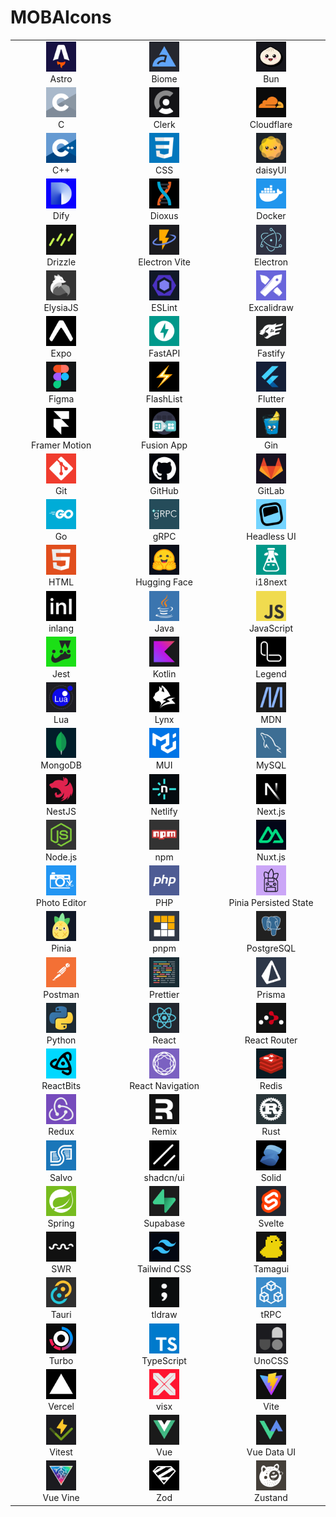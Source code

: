 # MOBAIcons

<table>
  <tr>
    <td align="center" width="1000"><img src="./icons/astro.svg" height="48" width="48"><br>Astro</td>
    <td align="center" width="1000"><img src="./icons/biome.svg" height="48" width="48"><br>Biome</td>
    <td align="center" width="1000"><img src="./icons/bun.svg" height="48" width="48"><br>Bun</td>
  </tr>
  <tr>
    <td align="center" width="1000"><img src="./icons/c.svg" height="48" width="48"><br>C</td>
    <td align="center" width="1000"><img src="./icons/clerk.svg" height="48" width="48"><br>Clerk</td>
    <td align="center" width="1000"><img src="./icons/cloudflare.svg" height="48" width="48"><br>Cloudflare</td>
  </tr>
  <tr>
    <td align="center" width="1000"><img src="./icons/cpp.svg" height="48" width="48"><br>C++</td>
    <td align="center" width="1000"><img src="./icons/css.svg" height="48" width="48"><br>CSS</td>
    <td align="center" width="1000"><img src="./icons/daisyui.svg" height="48" width="48"><br>daisyUI</td>
  </tr>
  <tr>
    <td align="center" width="1000"><img src="./icons/dify.svg" height="48" width="48"><br>Dify</td>
    <td align="center" width="1000"><img src="./icons/dioxus.svg" height="48" width="48"><br>Dioxus</td>
    <td align="center" width="1000"><img src="./icons/docker.svg" height="48" width="48"><br>Docker</td>
  </tr>
  <tr>
    <td align="center" width="1000"><img src="./icons/drizzle.svg" height="48" width="48"><br>Drizzle</td>
    <td align="center" width="1000"><img src="./icons/electron-vite.svg" height="48" width="48"><br>Electron Vite</td>
    <td align="center" width="1000"><img src="./icons/electron.svg" height="48" width="48"><br>Electron</td>
  </tr>
  <tr>
    <td align="center" width="1000"><img src="./icons/elysiajs.svg" height="48" width="48"><br>ElysiaJS</td>
    <td align="center" width="1000"><img src="./icons/eslint.svg" height="48" width="48"><br>ESLint</td>
    <td align="center" width="1000"><img src="./icons/excalidraw.svg" height="48" width="48"><br>Excalidraw</td>
  </tr>
  <tr>
    <td align="center" width="1000"><img src="./icons/expo.svg" height="48" width="48"><br>Expo</td>
    <td align="center" width="1000"><img src="./icons/fastapi.svg" height="48" width="48"><br>FastAPI</td>
    <td align="center" width="1000"><img src="./icons/fastify.svg" height="48" width="48"><br>Fastify</td>
  </tr>
  <tr>
    <td align="center" width="1000"><img src="./icons/figma.svg" height="48" width="48"><br>Figma</td>
    <td align="center" width="1000"><img src="./icons/flashlist.svg" height="48" width="48"><br>FlashList</td>
    <td align="center" width="1000"><img src="./icons/flutter.svg" height="48" width="48"><br>Flutter</td>
  </tr>
  <tr>
    <td align="center" width="1000"><img src="./icons/framermotion.svg" height="48" width="48"><br>Framer Motion</td>
    <td align="center" width="1000"><img src="./icons/fusionapp.svg" height="48" width="48"><br>Fusion App</td>
    <td align="center" width="1000"><img src="./icons/gin.svg" height="48" width="48"><br>Gin</td>
  </tr>
  <tr>
    <td align="center" width="1000"><img src="./icons/git.svg" height="48" width="48"><br>Git</td>
    <td align="center" width="1000"><img src="./icons/github.svg" height="48" width="48"><br>GitHub</td>
    <td align="center" width="1000"><img src="./icons/gitlab.svg" height="48" width="48"><br>GitLab</td>
  </tr>
  <tr>
    <td align="center" width="1000"><img src="./icons/go.svg" height="48" width="48"><br>Go</td>
    <td align="center" width="1000"><img src="./icons/grpc.svg" height="48" width="48"><br>gRPC</td>
    <td align="center" width="1000"><img src="./icons/headlessui.svg" height="48" width="48"><br>Headless UI</td>
  </tr>
  <tr>
    <td align="center" width="1000"><img src="./icons/html.svg" height="48" width="48"><br>HTML</td>
    <td align="center" width="1000"><img src="./icons/huggingface.svg" height="48" width="48"><br>Hugging Face</td>
    <td align="center" width="1000"><img src="./icons/i18next.svg" height="48" width="48"><br>i18next</td>
  </tr>
  <tr>
    <td align="center" width="1000"><img src="./icons/inlang.svg" height="48" width="48"><br>inlang</td>
    <td align="center" width="1000"><img src="./icons/java.svg" height="48" width="48"><br>Java</td>
    <td align="center" width="1000"><img src="./icons/javascript.svg" height="48" width="48"><br>JavaScript</td>
  </tr>
  <tr>
    <td align="center" width="1000"><img src="./icons/jest.svg" height="48" width="48"><br>Jest</td>
    <td align="center" width="1000"><img src="./icons/kotlin.svg" height="48" width="48"><br>Kotlin</td>
    <td align="center" width="1000"><img src="./icons/legend.svg" height="48" width="48"><br>Legend</td>
  </tr>
  <tr>
    <td align="center" width="1000"><img src="./icons/lua.svg" height="48" width="48"><br>Lua</td>
    <td align="center" width="1000"><img src="./icons/lynx.svg" height="48" width="48"><br>Lynx</td>
    <td align="center" width="1000"><img src="./icons/mdn.svg" height="48" width="48"><br>MDN</td>
  </tr>
  <tr>
    <td align="center" width="1000"><img src="./icons/mongodb.svg" height="48" width="48"><br>MongoDB</td>
    <td align="center" width="1000"><img src="./icons/mui.svg" height="48" width="48"><br>MUI</td>
    <td align="center" width="1000"><img src="./icons/mysql.svg" height="48" width="48"><br>MySQL</td>
  </tr>
  <tr>
    <td align="center" width="1000"><img src="./icons/nestjs.svg" height="48" width="48"><br>NestJS</td>
    <td align="center" width="1000"><img src="./icons/netlify.svg" height="48" width="48"><br>Netlify</td>
    <td align="center" width="1000"><img src="./icons/nextjs.svg" height="48" width="48"><br>Next.js</td>
  </tr>
  <tr>
    <td align="center" width="1000"><img src="./icons/nodejs.svg" height="48" width="48"><br>Node.js</td>
    <td align="center" width="1000"><img src="./icons/npm.svg" height="48" width="48"><br>npm</td>
    <td align="center" width="1000"><img src="./icons/nuxtjs.svg" height="48" width="48"><br>Nuxt.js</td>
  </tr>
  <tr>
    <td align="center" width="1000"><img src="./icons/photo-editor.svg" height="48" width="48"><br>Photo Editor</td>
    <td align="center" width="1000"><img src="./icons/php.svg" height="48" width="48"><br>PHP</td>
    <td align="center" width="1000"><img src="./icons/pinia-plugin-persistedstate.svg" height="48" width="48"><br>Pinia Persisted State</td>
  </tr>
  <tr>
    <td align="center" width="1000"><img src="./icons/pinia.svg" height="48" width="48"><br>Pinia</td>
    <td align="center" width="1000"><img src="./icons/pnpm.svg" height="48" width="48"><br>pnpm</td>
    <td align="center" width="1000"><img src="./icons/postgresql.svg" height="48" width="48"><br>PostgreSQL</td>
  </tr>
  <tr>
    <td align="center" width="1000"><img src="./icons/postman.svg" height="48" width="48"><br>Postman</td>
    <td align="center" width="1000"><img src="./icons/prettier.svg" height="48" width="48"><br>Prettier</td>
    <td align="center" width="1000"><img src="./icons/prisma.svg" height="48" width="48"><br>Prisma</td>
  </tr>
  <tr>
    <td align="center" width="1000"><img src="./icons/python.svg" height="48" width="48"><br>Python</td>
    <td align="center" width="1000"><img src="./icons/react.svg" height="48" width="48"><br>React</td>
    <td align="center" width="1000"><img src="./icons/react-router.svg" height="48" width="48"><br>React Router</td>
  </tr>
  <tr>
    <td align="center" width="1000"><img src="./icons/reactbits.svg" height="48" width="48"><br>ReactBits</td>
    <td align="center" width="1000"><img src="./icons/reactnavigation.svg" height="48" width="48"><br>React Navigation</td>
    <td align="center" width="1000"><img src="./icons/redis.svg" height="48" width="48"><br>Redis</td>
  </tr>
  <tr>
    <td align="center" width="1000"><img src="./icons/redux.svg" height="48" width="48"><br>Redux</td>
    <td align="center" width="1000"><img src="./icons/remix.svg" height="48" width="48"><br>Remix</td>
    <td align="center" width="1000"><img src="./icons/rust.svg" height="48" width="48"><br>Rust</td>
  </tr>
  <tr>
    <td align="center" width="1000"><img src="./icons/salvo.svg" height="48" width="48"><br>Salvo</td>
    <td align="center" width="1000"><img src="./icons/shadcn.svg" height="48" width="48"><br>shadcn/ui</td>
    <td align="center" width="1000"><img src="./icons/solid.svg" height="48" width="48"><br>Solid</td>
  </tr>
  <tr>
    <td align="center" width="1000"><img src="./icons/spring.svg" height="48" width="48"><br>Spring</td>
    <td align="center" width="1000"><img src="./icons/supabase.svg" height="48" width="48"><br>Supabase</td>
    <td align="center" width="1000"><img src="./icons/svelte.svg" height="48" width="48"><br>Svelte</td>
  </tr>
  <tr>
    <td align="center" width="1000"><img src="./icons/swr.svg" height="48" width="48"><br>SWR</td>
    <td align="center" width="1000"><img src="./icons/tailwindcss.svg" height="48" width="48"><br>Tailwind CSS</td>
    <td align="center" width="1000"><img src="./icons/tamagui.svg" height="48" width="48"><br>Tamagui</td>
  </tr>
  <tr>
    <td align="center" width="1000"><img src="./icons/tauri.svg" height="48" width="48"><br>Tauri</td>
    <td align="center" width="1000"><img src="./icons/tldraw.svg" height="48" width="48"><br>tldraw</td>
    <td align="center" width="1000"><img src="./icons/trpc.svg" height="48" width="48"><br>tRPC</td>
  </tr>
  <tr>
    <td align="center" width="1000"><img src="./icons/turbo.svg" height="48" width="48"><br>Turbo</td>
    <td align="center" width="1000"><img src="./icons/typescript.svg" height="48" width="48"><br>TypeScript</td>
    <td align="center" width="1000"><img src="./icons/unocss.svg" height="48" width="48"><br>UnoCSS</td>
  </tr>
  <tr>
    <td align="center" width="1000"><img src="./icons/vercel.svg" height="48" width="48"><br>Vercel</td>
    <td align="center" width="1000"><img src="./icons/visx.svg" height="48" width="48"><br>visx</td>
    <td align="center" width="1000"><img src="./icons/vite.svg" height="48" width="48"><br>Vite</td>
  </tr>
  <tr>
    <td align="center" width="1000"><img src="./icons/vitest.svg" height="48" width="48"><br>Vitest</td>
    <td align="center" width="1000"><img src="./icons/vue.svg" height="48" width="48"><br>Vue</td>
    <td align="center" width="1000"><img src="./icons/vue-data-ui.svg" height="48" width="48"><br>Vue Data UI</td>
  </tr>
  <tr>
    <td align="center" width="1000"><img src="./icons/vue-vine.svg" height="48" width="48"><br>Vue Vine</td>
    <td align="center" width="1000"><img src="./icons/zod.svg" height="48" width="48"><br>Zod</td>
    <td align="center" width="1000"><img src="./icons/zustand.svg" height="48" width="48"><br>Zustand</td>
  </tr>
</table>
